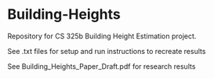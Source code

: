 # Building-Heights
Repository for CS 325b Building Height Estimation project. 

See .txt files for setup and run instructions to recreate results

See Building_Heights_Paper_Draft.pdf for research results 
